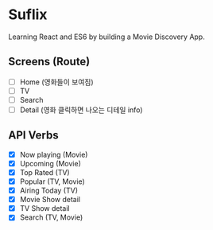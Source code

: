 # Suflix

Learning React and ES6 by building a Movie Discovery App.

## Screens (Route)

- [ ] Home (영화들이 보여짐)
- [ ] TV
- [ ] Search
- [ ] Detail (영화 클릭하면 나오는 디테일 info)

## API Verbs

- [x] Now playing (Movie)
- [x] Upcoming (Movie)
- [x] Top Rated (TV)
- [x] Popular (TV, Movie)
- [x] Airing Today (TV)
- [x] Movie Show detail
- [x] TV Show detail
- [x] Search (TV, Movie)
